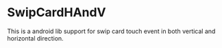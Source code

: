 # SwipCardHAndV
This is a android lib support for swip card touch event  in both vertical and horizontal direction.
